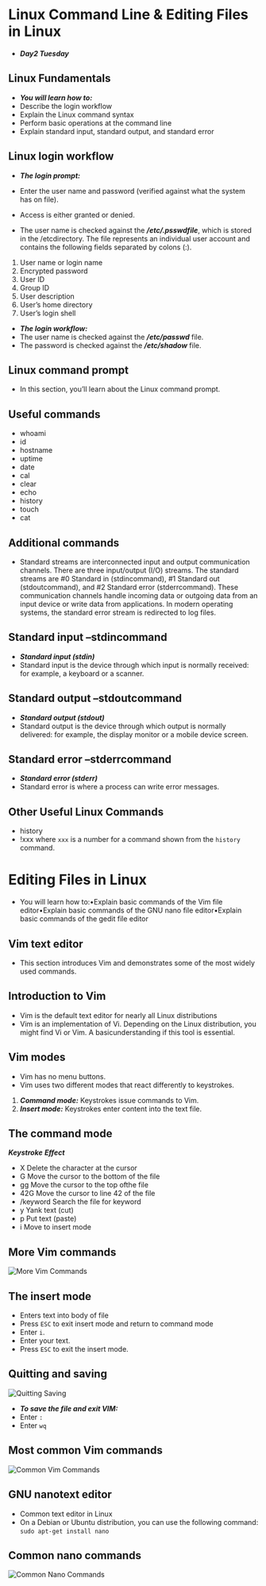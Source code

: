 # Linux Command Line & Editing Files in Linux
- ***Day2 Tuesday***

## Linux Fundamentals
- ***You will learn how to:***
- Describe the login workflow
- Explain the Linux command syntax
- Perform basic operations at the command line
- Explain standard input, standard output, and standard error

## Linux login workflow
- ***The login prompt:***
- Enter the user name and password (verified against what the system has on file).
- Access is either granted or denied.

- The user name is checked against the ***/etc/.psswdfile***, which is stored in the /etcdirectory. The file represents an individual user account and contains the following fields separated by colons (:).
1. User name or login name
2. Encrypted password
3. User ID
4. Group ID
5. User description
6. User’s home directory
7. User’s login shell

- ***The login workflow:***
- The user name is checked against the ***/etc/passwd*** file.
- The password is checked against the ***/etc/shadow*** file.

## Linux command prompt
- In this section, you’ll learn about the Linux command prompt.

## Useful commands
- whoami
- id
- hostname
- uptime
- date
- cal
- clear
- echo
- history
- touch
- cat

## Additional commands
- Standard streams are interconnected input and output communication channels. There are three input/output (I/O) streams. The standard streams are #0 Standard in (stdincommand), #1 Standard out (stdoutcommand), and #2 Standard error (stderrcommand). These communication channels handle incoming data or outgoing data from an input device or write data from applications. In modern operating systems, the standard error stream is redirected to log files.

## Standard input –stdincommand
- ***Standard input (stdin)***
- Standard input is the device through which input is normally received: for example, a keyboard or a scanner.

## Standard output –stdoutcommand
- ***Standard output (stdout)***
- Standard output is the device through which output is normally delivered: for example, the display monitor or a mobile device screen.

## Standard error –stderrcommand
- ***Standard error (stderr)***
- Standard error is where a process can write error messages.

## Other Useful Linux Commands
- history
- !xxx where `xxx` is a number for a command shown from the `history` command.


# Editing Files in Linux
- You will learn how to:•Explain basic commands of the Vim file editor•Explain basic commands of the GNU nano file editor•Explain basic commands of the gedit file editor

## Vim text editor
- This section introduces Vim and demonstrates some of the most widely used commands.

## Introduction to Vim
- Vim is the default text editor for nearly all Linux distributions
- Vim is an implementation of Vi. Depending on the Linux distribution, you might find Vi or Vim. A basicunderstanding if this tool is essential.

## Vim modes
- Vim has no menu buttons.
- Vim uses two different modes that react differently to keystrokes.
1. ***Command mode:*** Keystrokes issue commands to Vim.
2. ***Insert mode:*** Keystrokes enter content into the text file.

## The command mode
  ***Keystroke***                ***Effect***
- X                              Delete the character at the cursor
- G                              Move the cursor to the bottom of the file
- gg                             Move the cursor to the top ofthe file
- 42G                            Move the cursor to line 42 of the file
- /keyword                       Search the file for keyword
- y                              Yank text (cut)
- p                              Put text (paste)
- i                              Move to insert mode

## More Vim commands

![More Vim Commands](/Week%202/Images/vim.png)

## The insert mode
- Enters text into body of file
- Press `ESC` to exit insert mode and return to command mode
- Enter `i`.
- Enter your text.
- Press `ESC` to exit the insert mode.

## Quitting and saving
![Quitting Saving](/Week%202/Images/qs-vim.png)

- ***To save the file and exit VIM:***
- Enter `:`
- Enter `wq`

## Most common Vim commands
![Common Vim Commands](/Week%202/Images/qvc.png)

## GNU nanotext editor
- Common text editor in Linux
- On a Debian or Ubuntu distribution, you can use the following command: `sudo apt-get install nano`

## Common nano commands
![Common Nano Commands](/Week%202/Images/qnano.png)
